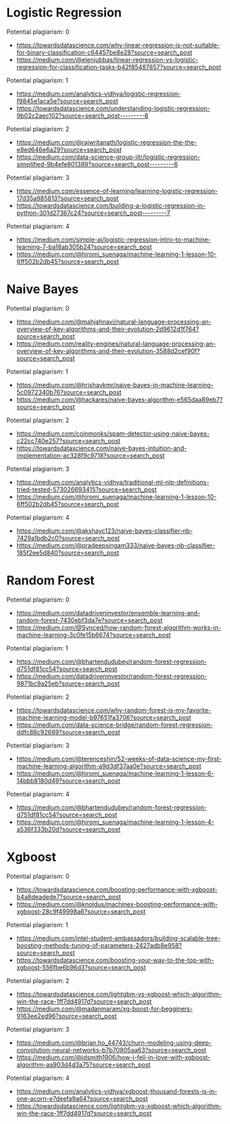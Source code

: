 # Logistic Regression

Potential plagiarism: 0
* https://towardsdatascience.com/why-linear-regression-is-not-suitable-for-binary-classification-c64457be8e28?source=search_post
* https://medium.com/@elenjubbas/linear-regression-vs-logistic-regression-for-classification-tasks-b42f85487857?source=search_post


Potential plagiarism: 1
* https://medium.com/analytics-vidhya/logistic-regression-f9845e1aca5e?source=search_post
* https://towardsdatascience.com/understanding-logistic-regression-9b02c2aec102?source=search_post---------8


Potential plagiarism: 2
* https://medium.com/@rajwritanath/logistic-regression-the-the-e8ed646e6a29?source=search_post
* https://medium.com/data-science-group-iitr/logistic-regression-simplified-9b4efe801389?source=search_post---------6


Potential plagiarism: 3
* https://medium.com/essence-of-learning/learning-logistic-regression-17d35a985813?source=search_post
* https://towardsdatascience.com/building-a-logistic-regression-in-python-301d27367c24?source=search_post---------7


Potential plagiarism: 4
* https://medium.com/simple-ai/logistic-regression-intro-to-machine-learning-7-ba18ab305b24?source=search_post
* https://medium.com/@hiromi_suenaga/machine-learning-1-lesson-10-6ff502b2db45?source=search_post

# Naive Bayes

Potential plagiarism: 0
* https://medium.com/@mahjahnavi/natural-language-processing-an-overview-of-key-algorithms-and-their-evolution-2d9612d1f764?source=search_post
* https://medium.com/reality-engines/natural-language-processing-an-overview-of-key-algorithms-and-their-evolution-3588d2cef90f?source=search_post


Potential plagiarism: 1
* https://medium.com/@hrishavkmr/naive-bayes-in-machine-learning-5c0972340b76?source=search_post
* https://medium.com/@hackares/naive-bayes-algorithm-e565daa89eb7?source=search_post


Potential plagiarism: 2
* https://medium.com/coinmonks/spam-detector-using-naive-bayes-c22cc740e257?source=search_post
* https://towardsdatascience.com/naive-bayes-intuition-and-implementation-ac328f9c9718?source=search_post


Potential plagiarism: 3
* https://medium.com/analytics-vidhya/traditional-ml-nlp-definitions-tried-tested-573026693415?source=search_post
* https://medium.com/@hiromi_suenaga/machine-learning-1-lesson-10-6ff502b2db45?source=search_post


Potential plagiarism: 4
* https://medium.com/@akshayc123/naive-bayes-classifier-nb-7429a1bdb2c0?source=search_post
* https://medium.com/@pradeepsingam333/naive-bayes-nb-classifier-185f2ee5d840?source=search_post

# Random Forest

Potential plagiarism: 0
* https://medium.com/datadriveninvestor/ensemble-learning-and-random-forest-7430ebf3da7e?source=search_post
* https://medium.com/@Synced/how-random-forest-algorithm-works-in-machine-learning-3c0fe15b6674?source=search_post

Potential plagiarism: 1
* https://medium.com/@bhartendudubey/random-forest-regression-d751df81cc54?source=search_post
* https://medium.com/datadriveninvestor/random-forest-regression-9871bc9a25eb?source=search_post

Potential plagiarism: 2
* https://towardsdatascience.com/why-random-forest-is-my-favorite-machine-learning-model-b97651fa3706?source=search_post
* https://medium.com/data-science-bridge/random-forest-regression-ddfc88c92689?source=search_post

Potential plagiarism: 3
* https://medium.com/@terenceshin/52-weeks-of-data-science-my-first-machine-learning-algorithm-a9d3df37aa0e?source=search_post
* https://medium.com/@hiromi_suenaga/machine-learning-1-lesson-6-14bbb8180d49?source=search_post

Potential plagiarism: 4
* https://medium.com/@bhartendudubey/random-forest-regression-d751df81cc54?source=search_post
* https://medium.com/@hiromi_suenaga/machine-learning-1-lesson-4-a536f333b20d?source=search_post

# Xgboost

Potential plagiarism: 0
* https://towardsdatascience.com/boosting-performance-with-xgboost-b4a8deadede7?source=search_post
* https://medium.com/@knoldus/machinex-boosting-performance-with-xgboost-28c9f49998a6?source=search_post


Potential plagiarism: 1
* https://medium.com/intel-student-ambassadors/building-scalable-tree-boosting-methods-tuning-of-parameters-2427adb8e958?source=search_post
* https://towardsdatascience.com/boosting-your-way-to-the-top-with-xgboost-556fbe6b96d3?source=search_post


Potential plagiarism: 2
* https://towardsdatascience.com/lightgbm-vs-xgboost-which-algorithm-win-the-race-1ff7dd4917d?source=search_post
* https://medium.com/@madanmaram/xg-boost-for-begginers-9163ee2ed96?source=search_post


Potential plagiarism: 3
* https://medium.com/@brian.ho_44743/churn-modeling-using-deep-convolution-neural-networks-b7b70805aa63?source=search_post
* https://medium.com/@jdsmith1906/how-i-fell-in-love-with-xgboost-algorithm-aa903d4d3a75?source=search_post


Potential plagiarism: 4
* https://medium.com/analytics-vidhya/xgboost-thousand-forests-is-in-one-acorn-e7deefa9a64?source=search_post
* https://towardsdatascience.com/lightgbm-vs-xgboost-which-algorithm-win-the-race-1ff7dd4917d?source=search_post


